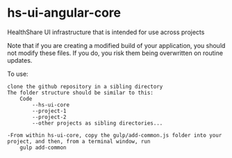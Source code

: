 hs-ui-angular-core
==================

HealthShare UI infrastructure that is intended for use across projects

Note that if you are creating a modified build of your application, you should not modify these files. If you do, you risk them being overwritten on routine updates.


To use:

    clone the github repository in a sibling directory
    The folder structure should be similar to this:
        Code
            --hs-ui-core
            --project-1
            --project-2
            --other projects as sibling directories...
            
    -From within hs-ui-core, copy the gulp/add-common.js folder into your project, and then, from a terminal window, run
        gulp add-common
        
        